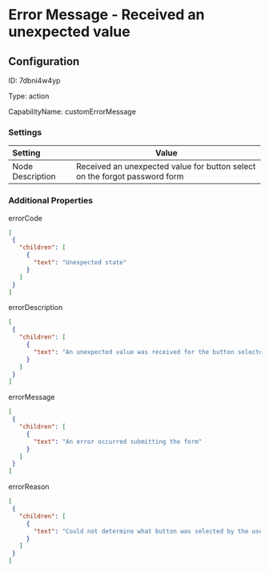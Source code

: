 # Error Message - Received an unexpected value
## Configuration
ID:  7dbni4w4yp

Type: action 

CapabilityName: customErrorMessage

### Settings
| Setting | Value  |
| :------------------------ | ---------------------------------------- |
| Node Description | Received an unexpected value for button select on the forgot password form | }
 




### Additional Properties
errorCode
 ```json 
[
  {
    "children": [
      {
        "text": "Unexpected state"
      }
    ]
  }
]
```


errorDescription
 ```json 
[
  {
    "children": [
      {
        "text": "An unexpected value was received for the button selected to submit the form"
      }
    ]
  }
]
```


errorMessage
 ```json 
[
  {
    "children": [
      {
        "text": "An error occurred submitting the form"
      }
    ]
  }
]
```


errorReason
 ```json 
[
  {
    "children": [
      {
        "text": "Could not determine what button was selected by the user"
      }
    ]
  }
]
```



